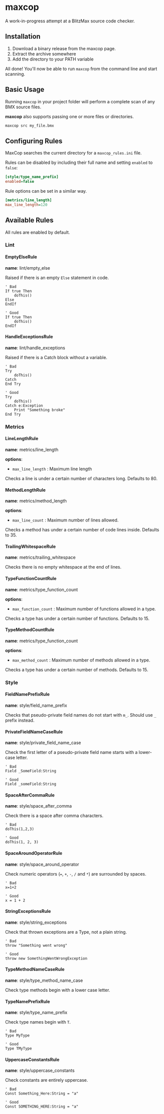 # maxcop

A work-in-progress attempt at a BlitzMax source code checker.


## Installation

1. Download a binary release from the maxcop page.
2. Extract the archive somewhere
3. Add the directory to your PATH variable

All done! You'll now be able to run `maxcop` from the command line and start scanning.


## Basic Usage

Running `maxcop` in your project folder will perform a complete scan of any BMX
source files.

**maxcop** also supports passing one or more files or directories.

```bash
maxcop src my_file.bmx
```

## Configuring Rules

MaxCop searches the current directory for a `maxcop_rules.ini` file.

Rules can be disabled by including their full name and setting `enabled` to
`false`:

```ini
[style/type_name_prefix]
enabled=false
```

Rule options can be set in a similar way.

```ini
[metrics/line_length]
max_line_length=120
```


## Available Rules

All rules are enabled by default.

### Lint

#### EmptyElseRule

**name**: lint/empty_else

Raised if there is an empty `Else` statement in code.

```blitzmax
' Bad
If true Then
    doThis()
Else
EndIf

' Good
If true Then
    doThis()
EndIf
```

#### HandleExceptionsRule

**name**: lint/handle_exceptions

Raised if there is a Catch block without a variable.

```blitzmax
' Bad
Try
    doThis()
Catch
End Try

' Good
Try
    doThis()
Catch e:Exception
    Print "Something broke"
End Try
```

### Metrics

#### LineLengthRule

**name**: metrics/line_length

**options**:
  - `max_line_length` : Maximum line length

Checks a line is under a certain number of characters long. Defaults to 80.

#### MethodLengthRule

**name**: metrics/method_length

**options**:
  - `max_line_count` : Maximum number of lines allowed.

Checks a method has under a certain number of code lines inside. Defaults to 35.

#### TrailingWhitespaceRule

**name**: metrics/trailing_whitespace

Checks there is no empty whitespace at the end of lines.

#### TypeFunctionCountRule

**name**: metrics/type_function_count

**options**:
  - `max_function_count` : Maximum number of functions allowed in a type.

Checks a type has under a certain number of functions. Defaults to 15.

#### TypeMethodCountRule

**name**: metrics/type_function_count

**options**:
  - `max_method_count` : Maximum number of methods allowed in a type.

Checks a type has under a certain number of methods. Defaults to 15.

### Style

#### FieldNamePrefixRule

**name**: style/field_name_prefix

Checks that pseudo-private field names do not start with `m_`. Should use `_`
prefix instead.

#### PrivateFieldNameCaseRule

**name**: style/private_field_name_case

Check the first letter of a pseudo-private field name starts with a lower-case
letter.

```blitzmax
' Bad
Field _SomeField:String

' Good
Field _someField:String
```

#### SpaceAfterCommaRule

**name**: style/space_after_comma

Check there is a space after comma characters.

```blitzmax
' Bad
doThis(1,2,3)

' Good
doThis(1, 2, 3)
```

#### SpaceAroundOperatorRule

**name**: style/space_around_operator

Check numeric operators (`=`, `+`, `-`, `/` and `*`) are surrounded by spaces.

```blitzmax
' Bad
x=1+2

' Good
x = 1 + 2
```

#### StringExceptionsRule

**name**: style/string_exceptions

Check that thrown exceptions are a Type, not a plain string.

```blitzmax
' Bad
throw "Something went wrong"

' Good
throw new SomethingWentWrongException
```

#### TypeMethodNameCaseRule

**name**: style/type_method_name_case

Check type methods begin with a lower case letter.

#### TypeNamePrefixRule

**name**: style/type_name_prefix

Check type names begin with `T`.

```blitzmax
' Bad
Type MyType

' Good
Type TMyType
```

#### UppercaseConstantsRule

**name**: style/uppercase_constants

Check constants are entirely uppercase.

```blitzmax
' Bad
Const Something_Here:String = "a"

' Good
Const SOMETHING_HERE:String = "a"
```
